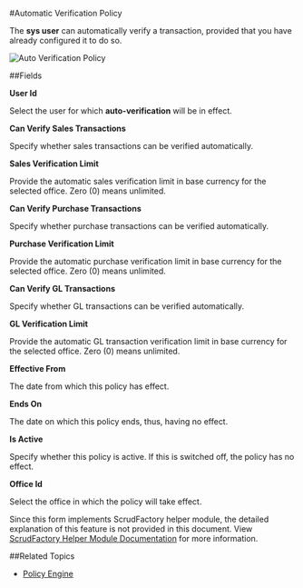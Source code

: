 #Automatic Verification Policy

The **sys user** can automatically verify a transaction, provided that you have already configured it to do so.

![Auto Verification Policy](images/auto-verification-policy.png)

##Fields

**User Id**

Select the user for which **auto-verification** will be in effect.

**Can Verify Sales Transactions**

Specify whether sales transactions can be verified automatically.

**Sales Verification Limit**

Provide the automatic sales verification limit in base currency for the selected office. Zero (0) means unlimited.

**Can Verify Purchase Transactions**

Specify whether purchase transactions can be verified automatically.

**Purchase Verification Limit**

Provide the automatic purchase verification limit in base currency for the selected office. Zero (0) means unlimited.

**Can Verify GL Transactions**

Specify whether GL transactions can be verified automatically.

**GL Verification Limit**

Provide the automatic GL transaction verification limit in base currency for the selected office. Zero (0) means unlimited.


**Effective From**

The date from which this policy has effect.

**Ends On**

The date on which this policy ends, thus, having no effect.

**Is Active**

Specify whether this policy is active. If this is switched off, the policy has no effect.

**Office Id**

Select the office in which the policy will take effect.


<div class="ui info message">
    Since this form implements ScrudFactory helper module, the detailed explanation of this feature is not provided
    in this document. View <a href="../../core-concepts/scrud-factory.md">ScrudFactory Helper Module Documentation</a>
    for more information.
</div>


##Related Topics
* [Policy Engine](../../core-concepts/policy-engine.md)
